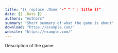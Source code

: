 ```yaml
---
title: "{{ replace .Name "-" " " | title }}"
date: {{ .Date }}
authors: "Authors"
summary: "Short summary of what the game is about"
download: "https://example.com/"
website: "https://example.com/"
---
```


Description of the game
